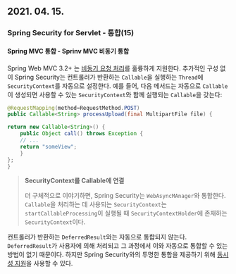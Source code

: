 ## 2021. 04. 15.

### Spring Security for Servlet - 통합(15)

#### Spring MVC 통합 - Sprinv MVC 비동기 통합

Spring Web MVC 3.2+ 는 [비동기 요청 처리][mvc-async]를 훌륭하게 지원한다. 추가적인 구성 없이 Spring Security는 컨트롤러가 반환하는 `Callable`을 실행하는 `Thread`에 `SecurityContext`를 자동으로 설정한다. 예를 들어, 다음 메서드는 자동으로 `Callable`이 생성되면 사용할 수 있는 `SecurityContext`와 함께 실행되는 `Callable`을 갖는다:

```java
@RequestMapping(method=RequestMethod.POST)
public Callable<String> processUpload(final MultipartFile file) {

return new Callable<String>() {
    public Object call() throws Exception {
    // ...
    return "someView";
    }
};
}
```

> **SecurityContext를 Callable에 연결**
>
> 더 구체적으로 이야기하면, Spring Security는 `WebAsyncMAnager`와 통합한다. `Callable`을 처리하는 데 사용되는 `SecurityContext`는 `startCallableProcessing`이 실행될 때 `SecurityContextHolder`에 존재하는 `SecurityContext`이다.

컨트롤러가 반환하는 `DeferredResult`와는 자동으로 통합되지 않는다. `DeferredResult`가 사용자에 의해 처리되고 그 과정에서 이와 자동으로 통합할 수 있는 방법이 없기 때문이다. 하지만 Spring Security와의 투명한 통합을 제공하기 위해 [동시성 지원][concurrency-support]을 사용할 수 있다.



[mvc-async]: https://docs.spring.io/spring/docs/3.2.x/spring-framework-reference/html/mvc.html#mvc-ann-async
[concurrency-support]: https://docs.spring.io/spring-security/site/docs/5.4.1/reference/html5/#concurrency